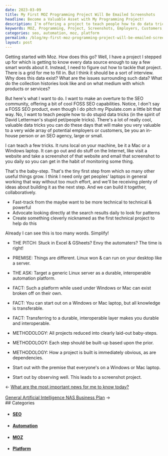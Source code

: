 ```yaml
---
date: 2023-03-09
title: My First MOZ Programming Project Will Be Emailed Screenshots
headline: Become a Valuable Asset with My Programming Project!
description: I'm offering a project to teach people how to do data tricks that can make them valuable to employers or customers. This involves taking a screenshot of a website and emailing it to the user daily, and building up a series of baby-steps to create a durable and interoperable automation platform. Learn how to become a valuable asset with my project!
keywords: MOZ, Programming, Project, Screenshots, Employers, Customers, Laptops, FOSS, SEO, Automation, Platform, Baby-Steps, Durable, Interoperable
categories: seo, automation, moz, platform
permalink: /blog/my-first-moz-programming-project-will-be-emailed-screenshots/
layout: post
---
```



Getting started with Moz. How does this go? Well, I have a project I stepped up
for which is getting to know every data source enough to say a few smart words
about it. Instead, I need to figure out how to tackle that project. There is a
grid for me to fill in. But I think it should be a sort of interview. Why does
this data exist? What are the issues surrounding such data? What do the
collection histories look like and on what medium with which products or
services?

But here's what I want to do. I want to make an overture to the SEO community,
offering a bit of cool FOSS SEO capabilities. Notice, I don't say a FOSS SEO
product, even though I do pitch my Pipulate.com a little bit that way. No, I
want to teach people how to do stupid data tricks (in the spirit of David
Letterman's stupid pet/people tricks). There's a lot of really cool, valuable
data tricks you can do these days that will make you very valuable to a very
wide array of potential employers or customers, be you an in-house person or an
SEO agency, large or small.

I can teach a few tricks. It runs local on your machine, be it a Mac or a
Windows laptop. It can go out and do stuff on the Internet, like visit a
website and take a screenshot of that website and email that screenshot to you
daily so you can get in the habit of monitoring some thing.

That's the baby-step. That's the tiny first step from which so many other
useful things grow. I think I need only get peoples' laptops in general working
that way without too much effort, and we'll be receiving plenty of ideas about
building it as the next step. And we can build it together, collaboratively.

- Fast-track from the maybe want to be more technical to technical & powerful
- Advocate looking directly at the search results daily to look for patterns
- Create something cleverly nicknamed as the first technical project to help do
  this

Already I can see this is too many words. Simplify!

- THE PITCH: Stuck in Excel & GSheets? Envy the automaters? The time is right!
- PREMISE: Things are different. Linux won & can run on your desktop like a server.

- THE ASK: Target a generic Linux server as a durable, interoperable automation platform.

- FACT: Such a platform while used under Windows or Mac can exist broken off on their own.
- FACT: You can start out on a Windows or Mac laptop, but all knowledge is transferable.
- FACT: Transferring to a durable, interoperable layer makes you durable and interoperable.

- METHODOLOGY: All projects reduced into clearly laid-out baby-steps.
- METHODOLOGY: Each step should be built-up based upon the prior.
- METHODOLOGY: How a project is built is immediately obvious, as are dependencies.
- Start out with the premise that everyone's on a Windows or Mac laptop.

- Start out by observing well. This leads to a screenshot project.


<div class="post-nav"><div class="post-nav-prev"><span class="arrow">&larr;&nbsp;</span><a href="/blog/what-are-the-most-important-news-for-me-to-know-today">What are the most important news for me to know today?</a></div> &nbsp; <div class="post-nav-next"><a href="/blog/general-artificial-intelligence-nas-business-plan">General Artificial Intelligence NAS Business Plan</a><span class="arrow">&nbsp;&rarr;</span></div></div>
## Categories

<ul>
<li><h4><a href='/seo/'>SEO</a></h4></li>
<li><h4><a href='/automation/'>Automation</a></h4></li>
<li><h4><a href='/moz/'>MOZ</a></h4></li>
<li><h4><a href='/platform/'>Platform</a></h4></li></ul>